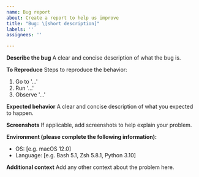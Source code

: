 ```yaml
---
name: Bug report
about: Create a report to help us improve
title: "Bug: \[short description]"
labels: ''
assignees: ''

---
```


**Describe the bug**
A clear and concise description of what the bug is.

**To Reproduce**
Steps to reproduce the behavior:

1. Go to '...'
2. Run '...'
3. Observe '...'

**Expected behavior**
A clear and concise description of what you expected to happen.

**Screenshots**
If applicable, add screenshots to help explain your problem.

**Environment (please complete the following information):**

* OS: [e.g. macOS 12.0]
* Language: [e.g. Bash 5.1, Zsh 5.8.1, Python 3.10]

**Additional context**
Add any other context about the problem here.
